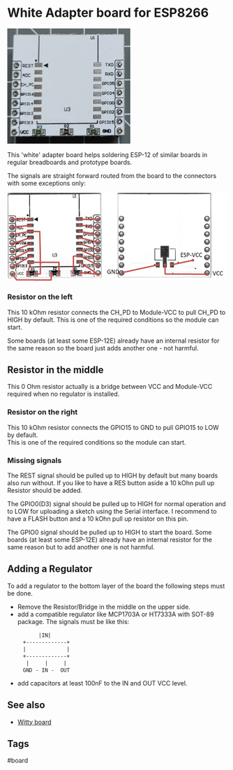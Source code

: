 # White Adapter board for ESP8266

![White Adapter Board](/boards/whiteadapter.jpg)

This 'white' adapter board helps soldering ESP-12 of similar boards in regular breadboards and prototype boards.

The signals are straight forward routed from the board to the connectors with some exceptions only:

![Adapter Board with Wires](/boards/whiteadapterwires.png)

### Resistor on the left

This 10 kOhm resistor connects the CH_PD to Module-VCC to pull CH_PD to HIGH by default.
This is one of the required conditions so the module can start.

Some boards (at least some ESP-12E) already have an internal resistor for the same reason so the board just adds another one - not harmful.

## Resistor in the middle

This 0 Ohm resistor actually is a bridge between VCC and Module-VCC required when no regulator is installed.

### Resistor on the right

This 10 kOhm resistor connects the GPIO15 to GND to pull GPIO15 to LOW by default.  
This is one of the required conditions so the module can start.

### Missing signals

The REST signal should be pulled up to HIGH by default but many boards also run without.
If you like to have a RES button aside a 10 kOhn pull up Resistor should be added.

The GPIO0(D3) signal should be pulled up to HIGH for normal operation and to LOW for uploading a sketch using the Serial interface.
I recommend to have a FLASH button and a 10 kOhn pull up resistor on this pin.

The GPIO0 signal should be pulled up to HIGH to start the board. 
Some boards (at least some ESP-12E) already have an internal resistor for the same reason but to add another one is not harmful.


## Adding a Regulator

To add a regulator to the bottom layer of the board the following steps must be done.

* Remove the Resistor/Bridge in the middle on the upper side.
* add a compatible regulator like MCP1703A or HT7333A with SOT-89 package. The signals must be like this:

```
          |IN|
     +-------------+
     |             |
     +-------------+
      |     |     |
     GND - IN -  OUT
```
* add capacitors at least 100nF to the IN and OUT VCC level.


<!-- TODO: picture of adapter board with added regulator ??? -->


## See also

* [Witty board](/boards/witty.md)


## Tags

#board